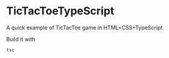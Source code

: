 # TicTacToeTypeScript
A quick example of TicTacToe game in HTML+CSS+TypeScript

Build it with 
```
tsc
```